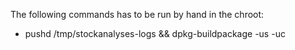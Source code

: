 The following commands has to be run by hand in the chroot:
 * pushd /tmp/stockanalyses-logs && dpkg-buildpackage -us -uc
